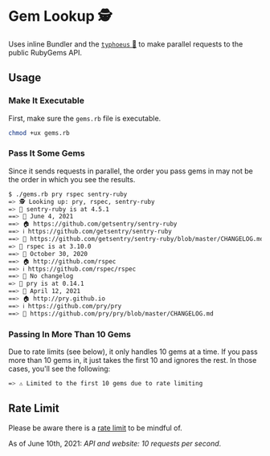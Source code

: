 # Gem Lookup :detective:

Uses inline Bundler and the [`typhoeus` :gem:][typhoeus] to make parallel requests to the public RubyGems API.

## Usage

### Make It Executable

First, make sure the `gems.rb` file is executable.

```sh
chmod +ux gems.rb
```

### Pass It Some Gems

Since it sends requests in parallel, the order you pass gems in may not be the order in which
you see the results. 

```sh
$ ./gems.rb pry rspec sentry-ruby
=> 🕵️ Looking up: pry, rspec, sentry-ruby
=> 💎 sentry-ruby is at 4.5.1
==> 📅 June 4, 2021
==> 🏠 https://github.com/getsentry/sentry-ruby
==> ℹ️ https://github.com/getsentry/sentry-ruby
==> 📑 https://github.com/getsentry/sentry-ruby/blob/master/CHANGELOG.md
=> 💎 rspec is at 3.10.0
==> 📅 October 30, 2020
==> 🏠 http://github.com/rspec
==> ℹ️ https://github.com/rspec/rspec
==> 🚫 No changelog
=> 💎 pry is at 0.14.1
==> 📅 April 12, 2021
==> 🏠 http://pry.github.io
==> ℹ️ https://github.com/pry/pry
==> 📑 https://github.com/pry/pry/blob/master/CHANGELOG.md
```

### Passing In More Than 10 Gems

Due to rate limits (see below), it only handles 10 gems at a time. If you pass more than 10 gems
in, it just takes the first 10 and ignores the rest. In those cases, you'll see the following:

```sh
=> ⚠️ Limited to the first 10 gems due to rate limiting
```

## Rate Limit

Please be aware there is a [rate limit][rate limit] to be mindful of.

As of June 10th, 2021: _API and website: 10 requests per second_.

[typhoeus]: https://github.com/typhoeus/typhoeus/
[rate limit]: https://guides.rubygems.org/rubygems-org-rate-limits/
